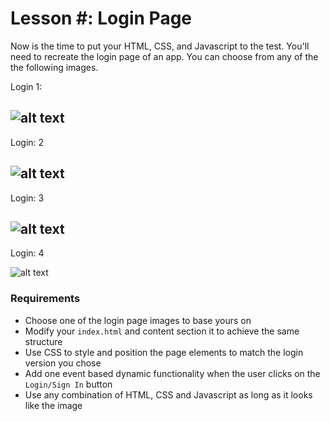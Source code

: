 # Lesson #: Login Page

Now is the time to put your HTML, CSS, and Javascript to the test. You'll need to recreate the login page of an app. You can choose from any of the the following images.

Login 1:

![alt text][login1]
---

Login: 2

![alt text][login2]
---

Login: 3

![alt text][login3]
---

Login: 4

![alt text][login4]

### Requirements

- Choose one of the login page images to base yours on
- Modify your `index.html`  and content section it to achieve the same structure
- Use CSS to style and position the page elements to match the login version you chose
- Add one event based dynamic functionality when the user clicks on the `Login/Sign In` button
- Use any combination of HTML, CSS and Javascript as long as it looks like the image


[login1]: https://github.com/khoadnguyen/front-end-challenges/raw/master/lesson-5/img/login-1.jpg "Login 1"
[login2]: https://github.com/khoadnguyen/front-end-challenges/raw/master/lesson-5/img/login-2.jpg "Login 2"
[login3]: https://github.com/khoadnguyen/front-end-challenges/raw/master/lesson-5/img/login-3.jpg "Login 3"
[login4]: https://github.com/khoadnguyen/front-end-challenges/raw/master/lesson-5/img/login-4.jpg "Login 4"
